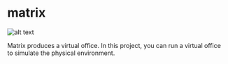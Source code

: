 # matrix

![alt text](https://circleci.com/gh/juliemar/matrix/tree/master)

Matrix produces a virtual office. In this project, you can run a virtual office to simulate the physical environment.
